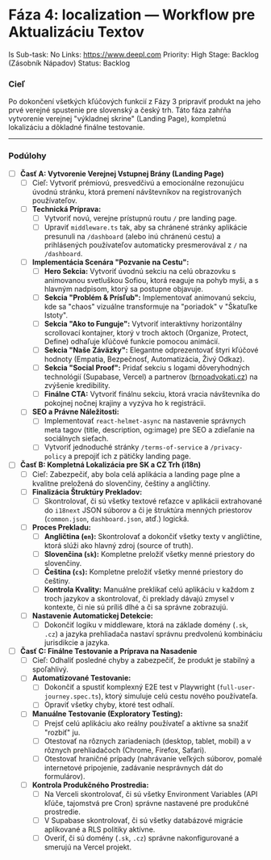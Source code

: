 # Fáza 4: localization — Workflow pre Aktualizáciu Textov

Is Sub-task: No
Links: https://www.deepl.com
Priority: High
Stage: Backlog (Zásobník Nápadov)
Status: Backlog

### Cieľ

Po dokončení všetkých kľúčových funkcií z Fázy 3 pripraviť produkt na jeho prvé verejné spustenie pre slovenský a český trh. Táto fáza zahŕňa vytvorenie verejnej "výkladnej skrine" (Landing Page), kompletnú lokalizáciu a dôkladné finálne testovanie.

---

### Podúlohy

- [ ]  **Časť A: Vytvorenie Verejnej Vstupnej Brány (Landing Page)**
    - [ ]  Cieľ: Vytvoriť prémiovú, presvedčivú a emocionálne rezonujúcu úvodnú stránku, ktorá premení návštevníkov na registrovaných používateľov.
    - [ ]  **Technická Príprava:**
        - [ ]  Vytvoriť novú, verejne prístupnú routu `/` pre landing page.
        - [ ]  Upraviť `middleware.ts` tak, aby sa chránené stránky aplikácie presunuli na `/dashboard` (alebo inú chránenú cestu) a prihlásených používateľov automaticky presmerovával z `/` na `/dashboard`.
    - [ ]  **Implementácia Scenára "Pozvanie na Cestu":**
        - [ ]  **Hero Sekcia:** Vytvoriť úvodnú sekciu na celú obrazovku s animovanou svetluškou Sofiou, ktorá reaguje na pohyb myši, a s hlavným nadpisom, ktorý sa postupne objavuje.
        - [ ]  **Sekcia "Problém & Prísľub":** Implementovať animovanú sekciu, kde sa "chaos" vizuálne transformuje na "poriadok" v "Škatuľke Istoty".
        - [ ]  **Sekcia "Ako to Funguje":** Vytvoriť interaktívny horizontálny scrollovací kontajner, ktorý v troch aktoch (Organize, Protect, Define) odhaľuje kľúčové funkcie pomocou animácií.
        - [ ]  **Sekcia "Naše Záväzky":** Elegantne odprezentovať štyri kľúčové hodnoty (Empatia, Bezpečnosť, Automatizácia, Živý Odkaz).
        - [ ]  **Sekcia "Social Proof":** Pridať sekciu s logami dôveryhodných technológií (Supabase, Vercel) a partnerov ([brnoadvokati.cz](http://brnoadvokati.cz)) na zvýšenie kredibility.
        - [ ]  **Finálne CTA:** Vytvoriť finálnu sekciu, ktorá vracia návštevníka do pokojnej nočnej krajiny a vyzýva ho k registrácii.
    - [ ]  **SEO a Právne Náležitosti:**
        - [ ]  Implementovať `react-helmet-async` na nastavenie správnych meta tagov (title, description, og:image) pre SEO a zdieľanie na sociálnych sieťach.
        - [ ]  Vytvoriť jednoduché stránky `/terms-of-service` a `/privacy-policy` a prepojiť ich z pätičky landing page.
- [ ]  **Časť B: Kompletná Lokalizácia pre SK a CZ Trh (i18n)**
    - [ ]  Cieľ: Zabezpečiť, aby bola celá aplikácia a landing page plne a kvalitne preložená do slovenčiny, češtiny a angličtiny.
    - [ ]  **Finalizácia Štruktúry Prekladov:**
        - [ ]  Skontrolovať, či sú všetky textové reťazce v aplikácii extrahované do `i18next` JSON súborov a či je štruktúra menných priestorov (`common.json`, `dashboard.json`, atď.) logická.
    - [ ]  **Proces Prekladu:**
        - [ ]  **Angličtina (`en`):** Skontrolovať a dokončiť všetky texty v angličtine, ktorá slúži ako hlavný zdroj (source of truth).
        - [ ]  **Slovenčina (`sk`):** Kompletne preložiť všetky menné priestory do slovenčiny.
        - [ ]  **Čeština (`cs`):** Kompletne preložiť všetky menné priestory do češtiny.
        - [ ]  **Kontrola Kvality:** Manuálne preklikať celú aplikáciu v každom z troch jazykov a skontrolovať, či preklady dávajú zmysel v kontexte, či nie sú príliš dlhé a či sa správne zobrazujú.
    - [ ]  **Nastavenie Automatickej Detekcie:**
        - [ ]  Dokončiť logiku v middleware, ktorá na základe domény (`.sk`, `.cz`) a jazyka prehliadača nastaví správnu predvolenú kombináciu jurisdikcie a jazyka.
- [ ]  **Časť C: Finálne Testovanie a Príprava na Nasadenie**
    - [ ]  Cieľ: Odhaliť posledné chyby a zabezpečiť, že produkt je stabilný a spoľahlivý.
    - [ ]  **Automatizované Testovanie:**
        - [ ]  Dokončiť a spustiť komplexný E2E test v Playwright (`full-user-journey.spec.ts`), ktorý simuluje celú cestu nového používateľa.
        - [ ]  Opraviť všetky chyby, ktoré test odhalí.
    - [ ]  **Manuálne Testovanie (Exploratory Testing):**
        - [ ]  Prejsť celú aplikáciu ako reálny používateľ a aktívne sa snažiť "rozbiť" ju.
        - [ ]  Otestovať na rôznych zariadeniach (desktop, tablet, mobil) a v rôznych prehliadačoch (Chrome, Firefox, Safari).
        - [ ]  Otestovať hraničné prípady (nahrávanie veľkých súborov, pomalé internetové pripojenie, zadávanie nesprávnych dát do formulárov).
    - [ ]  **Kontrola Produkčného Prostredia:**
        - [ ]  Na Verceli skontrolovať, či sú všetky Environment Variables (API kľúče, tajomstvá pre Cron) správne nastavené pre produkčné prostredie.
        - [ ]  V Supabase skontrolovať, či sú všetky databázové migrácie aplikované a RLS politiky aktívne.
        - [ ]  Overiť, či sú domény (`.sk`, `.cz`) správne nakonfigurované a smerujú na Vercel projekt.